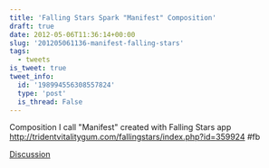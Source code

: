 ```yaml
---
title: 'Falling Stars Spark "Manifest" Composition'
draft: true
date: 2012-05-06T11:36:14+00:00
slug: '201205061136-manifest-falling-stars'
tags:
  - tweets
is_tweet: true
tweet_info:
  id: '198994556308557824'
  type: 'post'
  is_thread: False
---
```




Composition I call "Manifest" created with Falling Stars app <http://tridentvitalitygum.com/fallingstars/index.php?id=359924> #fb

[Discussion](https://x.com/sytelus/status/198994556308557824)
